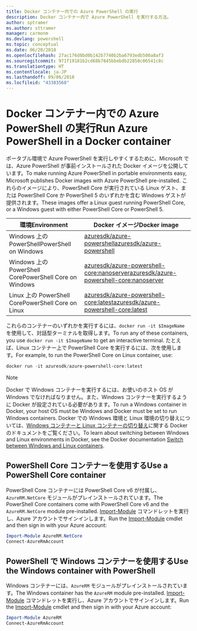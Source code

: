 ```yaml
---
title: Docker コンテナー内での Azure PowerShell の実行
description: Docker コンテナー内で Azure PowerShell を実行する方法。
author: sptramer
ms.author: sttramer
manager: carmonm
ms.devlang: powershell
ms.topic: conceptual
ms.date: 06/20/2018
ms.openlocfilehash: 27ac176d8bd0b142b7740b2ba6793edb500a8af3
ms.sourcegitcommit: 971f19181b2cd68b7845bbebdb22858c06541c8c
ms.translationtype: HT
ms.contentlocale: ja-JP
ms.lasthandoff: 09/06/2018
ms.locfileid: "43383568"
---
```

# <a name="run-azure-powershell-in-a-docker-container"></a><span data-ttu-id="3f449-103">Docker コンテナー内での Azure PowerShell の実行</span><span class="sxs-lookup"><span data-stu-id="3f449-103">Run Azure PowerShell in a Docker container</span></span>

<span data-ttu-id="3f449-104">ポータブル環境で Azure PowerShell を実行しやすくするために、Microsoft では、Azure PowerShell が事前インストールされた Docker イメージを公開しています。</span><span class="sxs-lookup"><span data-stu-id="3f449-104">To make running Azure PowerShell in portable environments easy, Microsoft publishes Docker images with Azure PowerShell pre-installed.</span></span> <span data-ttu-id="3f449-105">これらのイメージにより、PowerShell Core が実行されている Linux ゲスト、または PowerShell Core か PowerShell 5 のいずれかを含む Windows ゲストが提供されます。</span><span class="sxs-lookup"><span data-stu-id="3f449-105">These images offer a Linux guest running PowerShell Core, or a Windows guest with either PowerShell Core or PowerShell 5.</span></span>

| <span data-ttu-id="3f449-106">環境</span><span class="sxs-lookup"><span data-stu-id="3f449-106">Environment</span></span> | <span data-ttu-id="3f449-107">Docker イメージ</span><span class="sxs-lookup"><span data-stu-id="3f449-107">Docker image</span></span> |
|-------------|--------------|
| <span data-ttu-id="3f449-108">Windows 上の PowerShell</span><span class="sxs-lookup"><span data-stu-id="3f449-108">PowerShell on Windows</span></span> | [<span data-ttu-id="3f449-109">azuresdk/azure-powershell</span><span class="sxs-lookup"><span data-stu-id="3f449-109">azuresdk/azure-powershell</span></span>](https://hub.docker.com/r/azuresdk/azure-powershell/) |
| <span data-ttu-id="3f449-110">Windows 上の PowerShell Core</span><span class="sxs-lookup"><span data-stu-id="3f449-110">PowerShell Core on Windows</span></span> | [<span data-ttu-id="3f449-111">azuresdk/azure-powershell-core:nanoserver</span><span class="sxs-lookup"><span data-stu-id="3f449-111">azuresdk/azure-powershell-core:nanoserver</span></span>](https://hub.docker.com/r/azuresdk/azure-powershell-core/) |
| <span data-ttu-id="3f449-112">Linux 上の PowerShell Core</span><span class="sxs-lookup"><span data-stu-id="3f449-112">PowerShell Core on Linux</span></span> | [<span data-ttu-id="3f449-113">azuresdk/azure-powershell-core:latest</span><span class="sxs-lookup"><span data-stu-id="3f449-113">azuresdk/azure-powershell-core:latest</span></span>](https://hub.docker.com/r/azuresdk/azure-powershell-core/) |

<span data-ttu-id="3f449-114">これらのコンテナーのいずれかを実行するには、`docker run -it $ImageName` を使用して、対話型ターミナルを取得します。</span><span class="sxs-lookup"><span data-stu-id="3f449-114">To run any of these containers, you use `docker run -it $ImageName` to get an interactive terminal.</span></span> <span data-ttu-id="3f449-115">たとえば、Linux コンテナー上で PowerShell Core を実行するには、次を使用します。</span><span class="sxs-lookup"><span data-stu-id="3f449-115">For example, to run the PowerShell Core on Linux container, use:</span></span>

```powershell
docker run -it azuresdk/azure-powershell-core:latest
```

> [!NOTE]
> <span data-ttu-id="3f449-116">Docker で Windows コンテナーを実行するには、お使いのホスト OS が Windows でなければなりません。また、Windows コンテナーを実行するように Docker が設定されている必要があります。</span><span class="sxs-lookup"><span data-stu-id="3f449-116">To run a Windows container in Docker, your host OS must be Windows and Docker must be set to run Windows containers.</span></span> <span data-ttu-id="3f449-117">Docker での Windows 環境と Linux 環境の切り替えについては、[Windows コンテナーと Linux コンテナーの切り替え](https://docs.docker.com/docker-for-windows/#switch-between-windows-and-linux-containers)に関する Docker のドキュメントをご覧ください。</span><span class="sxs-lookup"><span data-stu-id="3f449-117">To learn about switching between Windows and Linux environments in Docker, see the Docker documentation [Switch between Windows and Linux containers](https://docs.docker.com/docker-for-windows/#switch-between-windows-and-linux-containers).</span></span>

## <a name="use-a-powershell-core-container"></a><span data-ttu-id="3f449-118">PowerShell Core コンテナーを使用する</span><span class="sxs-lookup"><span data-stu-id="3f449-118">Use a PowerShell Core container</span></span>

<span data-ttu-id="3f449-119">PowerShell Core コンテナーには PowerShell Core v6 が付属し、`AzureRM.NetCore` モジュールがプレインストールされています。</span><span class="sxs-lookup"><span data-stu-id="3f449-119">The PowerShell Core containers come with PowerShell Core v6 and the `AzureRM.NetCore` module pre-installed.</span></span> <span data-ttu-id="3f449-120">[Import-Module](/powershell/module/microsoft.powershell.core/import-module) コマンドレットを実行し、Azure アカウントでサインインします。</span><span class="sxs-lookup"><span data-stu-id="3f449-120">Run the [Import-Module](/powershell/module/microsoft.powershell.core/import-module) cmdlet and then sign in with your Azure account:</span></span>

```powershell
Import-Module AzureRM.NetCore
Connect-AzureRmAccount
```

## <a name="use-the-windows-container-with-powershell"></a><span data-ttu-id="3f449-121">PowerShell で Windows コンテナーを使用する</span><span class="sxs-lookup"><span data-stu-id="3f449-121">Use the Windows container with PowerShell</span></span>

<span data-ttu-id="3f449-122">Windows コンテナーには、`AzureRM` モジュールがプレインストールされています。</span><span class="sxs-lookup"><span data-stu-id="3f449-122">The Windows container has the `AzureRM` module pre-installed.</span></span> <span data-ttu-id="3f449-123">[Import-Module](/powershell/module/microsoft.powershell.core/import-module) コマンドレットを実行し、Azure アカウントでサインインします。</span><span class="sxs-lookup"><span data-stu-id="3f449-123">Run the [Import-Module](/powershell/module/microsoft.powershell.core/import-module) cmdlet and then sign in with your Azure account:</span></span>

```powershell
Import-Module AzureRM
Connect-AzureRmAccount
```
